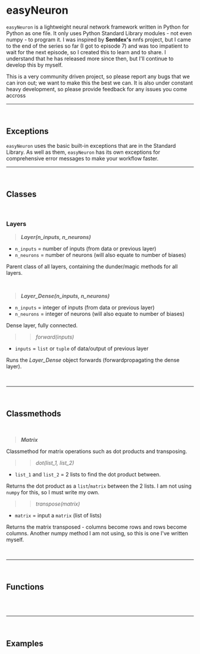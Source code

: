 # easyNeuron
`easyNeuron` is a lightweight neural network framework written in Python for Python as one file.
It only uses Python Standard Library modules - not even numpy - to program it. I was inspired by **Sentdex's** nnfs project, but I came
to the end of the series so far (I got to episode 7) and was too impatient to wait for the next episode, so I created this
to learn and to share. I understand that he has released more since then, but I'll continue to develop this by myself.

This is a very community driven project, so please report any bugs that we can iron out;
we want to make this the best we can. It is also under constant heavy development, so
please provide feedback for any issues you come accross

-------

<br/>

## **Exceptions**
`easyNeuron` uses the basic built-in exceptions that are in the Standard Library.
As well as them, `easyNeuron` has its own exceptions for comprehensive error messages to make your workflow faster.

--------
<br/>

## **Classes**

<br/>

### **Layers**
>***Layer(n_inputs, n_neurons)***
- `n_inputs` = number of inputs (from data or previous layer)
- `n_neurons` = number of neurons (will also equate to number of biases)

Parent class of all layers, containing the dunder/magic methods for all layers.

<br/>

>***Layer_Dense(n_inputs, n_neurons)***
- `n_inputs` = integer of inputs (from data or previous layer)
- `n_neurons` = integer of neurons (will also equate to number of biases)

Dense layer, fully connected.

>>*forward(inputs)*
 - `inputs` = `list` or `tuple` of data/output of previous layer

Runs the *Layer_Dense* object forwards (forwardpropagating the dense layer).

<br/>

--------

<br/>

## **Classmethods**

<br/>

> ***Matrix***

Classmethod for matrix operations such as dot products and transposing.

>>*dot(list_1, list_2)*
 - `list_1` and `list_2` = 2 lists to find the dot product between.

Returns the dot product as a `list`/`matrix` between the 2 lists. I am not using `numpy` for this, so I must write my own.

>>*transpose(matrix)*
 - `matrix` = input a `matrix` (list of lists)

Returns the matrix transposed - columns become rows and rows become columns. Another numpy method I am not using, so this is one I've written myself.

<br/>

-------

<br/>

## **Functions**

<br/>



<br/>

-------

<br/>

## **Examples**

<br/>